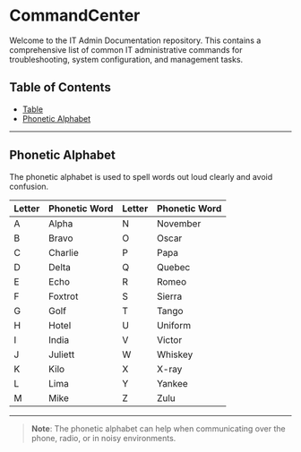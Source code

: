 # CommandCenter
Welcome to the IT Admin Documentation repository. This contains a comprehensive list of common IT administrative commands for troubleshooting, system configuration, and management tasks.

## Table of Contents
- [Table](Table.md)
- [Phonetic Alphabet](#phonetic-alphabet)

---

## Phonetic Alphabet
The phonetic alphabet is used to spell words out loud clearly and avoid confusion.

| **Letter** | **Phonetic Word** | **Letter** | **Phonetic Word** |
|------------|-------------------|------------|-------------------|
| A          | Alpha             | N          | November          |
| B          | Bravo             | O          | Oscar             |
| C          | Charlie           | P          | Papa              |
| D          | Delta             | Q          | Quebec            |
| E          | Echo              | R          | Romeo             |
| F          | Foxtrot           | S          | Sierra            |
| G          | Golf              | T          | Tango             |
| H          | Hotel             | U          | Uniform           |
| I          | India             | V          | Victor            |
| J          | Juliett           | W          | Whiskey           |
| K          | Kilo              | X          | X-ray             |
| L          | Lima              | Y          | Yankee            |
| M          | Mike              | Z          | Zulu              |

---

> **Note**: The phonetic alphabet can help when communicating over the phone, radio, or in noisy environments.

